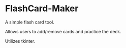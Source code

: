 # FlashCard-Maker
A simple flash card tool.

Allows users to add/remove cards and practice the deck.

Utilizes tkinter.
